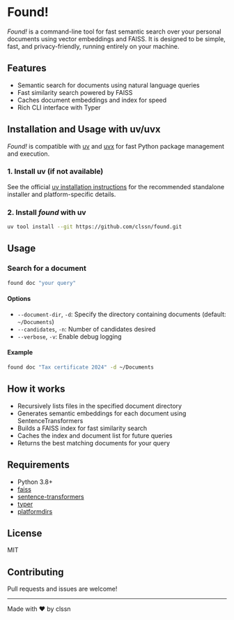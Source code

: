 # Found!

_Found!_ is a command-line tool for fast semantic search over your personal documents using vector embeddings and FAISS. It is designed to be simple, fast, and privacy-friendly, running entirely on your machine.

## Features
- Semantic search for documents using natural language queries
- Fast similarity search powered by FAISS
- Caches document embeddings and index for speed
- Rich CLI interface with Typer

## Installation and Usage with uv/uvx

_Found!_ is compatible with [uv](https://github.com/astral-sh/uv) and [uvx](https://github.com/astral-sh/uvx) for fast Python package management and execution.


### 1. Install uv (if not available)

See the official [uv installation instructions](https://docs.astral.sh/uv/getting-started/installation/#standalone-installer) for the recommended standalone installer and platform-specific details.

### 2. Install _found_ with uv

```bash
uv tool install --git https://github.com/clssn/found.git
```

## Usage

### Search for a document

```bash
found doc "your query"
```

#### Options
- `--document-dir`, `-d`: Specify the directory containing documents (default: `~/Documents`)
- `--candidates`, `-n`: Number of candidates desired
- `--verbose`, `-v`: Enable debug logging

#### Example
```bash
found doc "Tax certificate 2024" -d ~/Documents
```

## How it works
- Recursively lists files in the specified document directory
- Generates semantic embeddings for each document using SentenceTransformers
- Builds a FAISS index for fast similarity search
- Caches the index and document list for future queries
- Returns the best matching documents for your query

## Requirements
- Python 3.8+
- [faiss](https://github.com/facebookresearch/faiss)
- [sentence-transformers](https://www.sbert.net/)
- [typer](https://typer.tiangolo.com/)
- [platformdirs](https://github.com/platformdirs/platformdirs)

## License
MIT

## Contributing
Pull requests and issues are welcome!

---

Made with ❤️ by clssn
